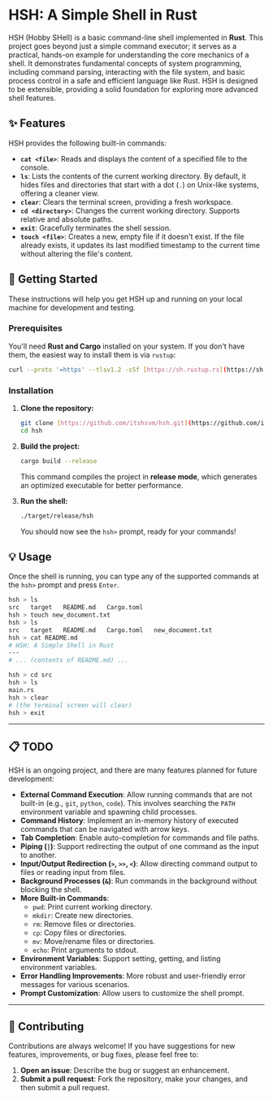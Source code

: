 # HSH: A Simple Shell in Rust


HSH (Hobby SHell) is a basic command-line shell implemented in **Rust**. This project goes beyond just a simple command executor; it serves as a practical, hands-on example for understanding the core mechanics of a shell. It demonstrates fundamental concepts of system programming, including command parsing, interacting with the file system, and basic process control in a safe and efficient language like Rust. HSH is designed to be extensible, providing a solid foundation for exploring more advanced shell features.

## ✨ Features

HSH provides the following built-in commands:

* **`cat <file>`**: Reads and displays the content of a specified file to the console.
* **`ls`**: Lists the contents of the current working directory. By default, it hides files and directories that start with a dot (`.`) on Unix-like systems, offering a cleaner view.
* **`clear`**: Clears the terminal screen, providing a fresh workspace.
* **`cd <directory>`**: Changes the current working directory. Supports relative and absolute paths.
* **`exit`**: Gracefully terminates the shell session.
* **`touch <file>`**: Creates a new, empty file if it doesn't exist. If the file already exists, it updates its last modified timestamp to the current time without altering the file's content.

## 🚀 Getting Started

These instructions will help you get HSH up and running on your local machine for development and testing.

### Prerequisites

You'll need **Rust and Cargo** installed on your system. If you don't have them, the easiest way to install them is via `rustup`:

```bash
curl --proto '=https' --tlsv1.2 -sSf [https://sh.rustup.rs](https://sh.rustup.rs) | sh
````

### Installation

1.  **Clone the repository:**

    ```bash
    git clone [https://github.com/itshsvm/hsh.git](https://github.com/ithsvm/hsh.git)
    cd hsh
    ```

2.  **Build the project:**

    ```bash
    cargo build --release
    ```

    This command compiles the project in **release mode**, which generates an optimized executable for better performance.

3.  **Run the shell:**

    ```bash
    ./target/release/hsh
    ```

    You should now see the `hsh>` prompt, ready for your commands\!

## 💡 Usage

Once the shell is running, you can type any of the supported commands at the `hsh>` prompt and press `Enter`.

```bash
hsh > ls
src   target   README.md   Cargo.toml
hsh > touch new_document.txt
hsh > ls
src   target   README.md   Cargo.toml   new_document.txt
hsh > cat README.md
# HSH: A Simple Shell in Rust
---
# ... (contents of README.md) ...

hsh > cd src
hsh > ls
main.rs
hsh > clear
# (the terminal screen will clear)
hsh > exit
```

-----

## 📋 TODO

HSH is an ongoing project, and there are many features planned for future development:

  * **External Command Execution**: Allow running commands that are not built-in (e.g., `git`, `python`, `code`). This involves searching the `PATH` environment variable and spawning child processes.
  * **Command History**: Implement an in-memory history of executed commands that can be navigated with arrow keys.
  * **Tab Completion**: Enable auto-completion for commands and file paths.
  * **Piping (`|`)**: Support redirecting the output of one command as the input to another.
  * **Input/Output Redirection (`>`, `>>`, `<`)**: Allow directing command output to files or reading input from files.
  * **Background Processes (`&`)**: Run commands in the background without blocking the shell.
  * **More Built-in Commands**:
      * `pwd`: Print current working directory.
      * `mkdir`: Create new directories.
      * `rm`: Remove files or directories.
      * `cp`: Copy files or directories.
      * `mv`: Move/rename files or directories.
      * `echo`: Print arguments to stdout.
  * **Environment Variables**: Support setting, getting, and listing environment variables.
  * **Error Handling Improvements**: More robust and user-friendly error messages for various scenarios.
  * **Prompt Customization**: Allow users to customize the shell prompt.

-----

## 🤝 Contributing

Contributions are always welcome\! If you have suggestions for new features, improvements, or bug fixes, please feel free to:

1.  **Open an issue**: Describe the bug or suggest an enhancement.
2.  **Submit a pull request**: Fork the repository, make your changes, and then submit a pull request.
